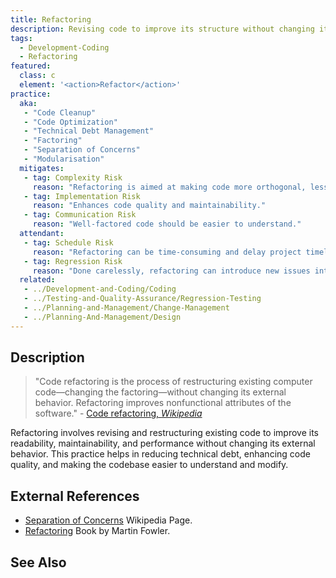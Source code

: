 ```yaml
---
title: Refactoring
description: Revising code to improve its structure without changing its behavior.
tags: 
  - Development-Coding
  - Refactoring
featured: 
  class: c
  element: '<action>Refactor</action>'
practice:
  aka: 
   - "Code Cleanup"
   - "Code Optimization"
   - "Technical Debt Management"
   - "Factoring"
   - "Separation of Concerns"
   - "Modularisation"
  mitigates:
   - tag: Complexity Risk
     reason: "Refactoring is aimed at making code more orthogonal, less duplicative and clearer to understand"
   - tag: Implementation Risk
     reason: "Enhances code quality and maintainability."
   - tag: Communication Risk
     reason: "Well-factored code should be easier to understand."
  attendant:
   - tag: Schedule Risk
     reason: "Refactoring can be time-consuming and delay project timelines."
   - tag: Regression Risk
     reason: "Done carelessly, refactoring can introduce new issues into the codebase"
  related:
   - ../Development-and-Coding/Coding
   - ../Testing-and-Quality-Assurance/Regression-Testing
   - ../Planning-and-Management/Change-Management
   - ../Planning-And-Management/Design
---
```


<PracticeIntro details={frontMatter} /> 

## Description

> "Code refactoring is the process of restructuring existing computer code—changing the factoring—without changing its external behavior. Refactoring improves nonfunctional attributes of the software." - [Code refactoring, _Wikipedia_](https://en.wikipedia.org/wiki/Code_refactoring)

Refactoring involves revising and restructuring existing code to improve its readability, maintainability, and performance without changing its external behavior. This practice helps in reducing technical debt, enhancing code quality, and making the codebase easier to understand and modify.


## External References

- [Separation of Concerns](https://en.wikipedia.org/wiki/Separation_of_concerns) Wikipedia Page.
- [Refactoring](https://martinfowler.com/books/refactoring.html) Book by Martin Fowler.


## See Also

<TagList tag="Refactoring" />
